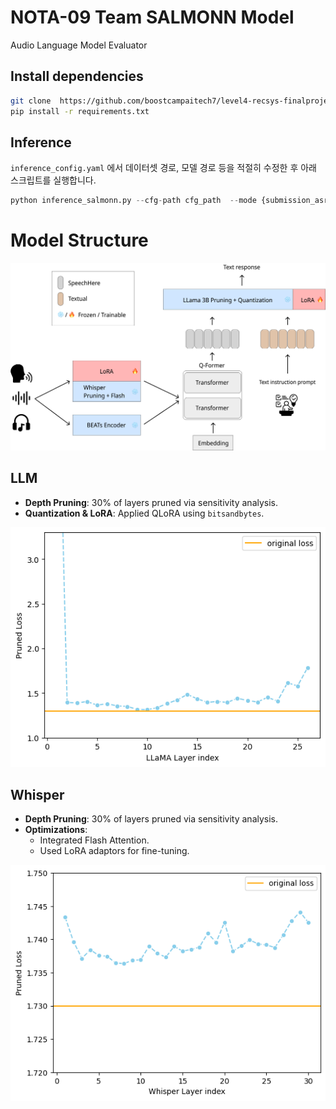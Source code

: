 # NOTA-09 Team SALMONN Model
Audio Language Model Evaluator

## Install dependencies
```bash
git clone  https://github.com/boostcampaitech7/level4-recsys-finalproject-hackathon-recsys-08-lv3
pip install -r requirements.txt
```

## Inference
`inference_config.yaml` 에서 데이터셋 경로, 모델 경로 등을 적절히 수정한 후 아래 스크립트를 실행합니다.
```python
python inference_salmonn.py --cfg-path cfg_path  --mode {submission_asr, submission_aac}
```

# Model Structure

![Model Structure](./img/structure.png)

## LLM
- **Depth Pruning**: 30% of layers pruned via sensitivity analysis.
- **Quantization & LoRA**: Applied QLoRA using `bitsandbytes`.

![Model Structure](./img/llama.png)

## Whisper
- **Depth Pruning**: 30% of layers pruned via sensitivity analysis.
- **Optimizations**:
  - Integrated Flash Attention.
  - Used LoRA adaptors for fine-tuning.

![Model Structure](./img/whisper.png)